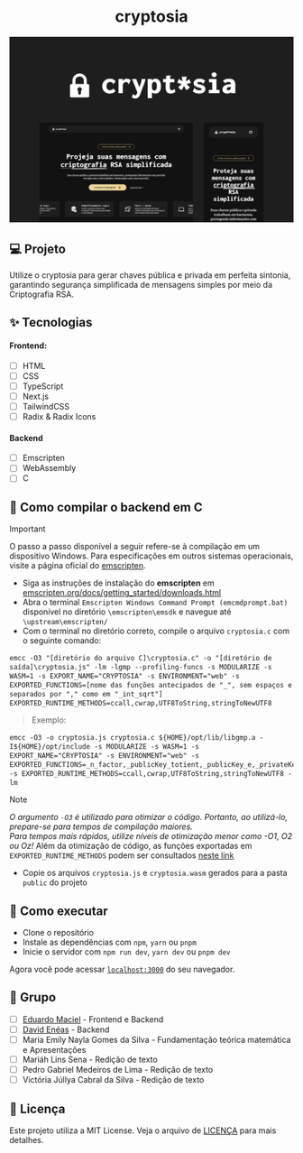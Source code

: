 <h1 align="center">
    cryptosia
</h1>

![cover](.github/cover.png?style=flat)

<picture>
  <source alt="Main picture dark" media="(prefers-color-scheme: dark)" srcset="/.github/cover.png">
  <source alt="Main picture dark" media="(prefers-color-scheme: light)" srcset="/.github/cover_light.png">
</picture>

## 💻 Projeto

Utilize o cryptosia para gerar chaves pública e privada em perfeita sintonia, garantindo segurança simplificada de mensagens simples por meio da Criptografia RSA.

## ✨ Tecnologias

#### Frontend:

-   [ ] HTML
-   [ ] CSS
-   [ ] TypeScript
-   [ ] Next.js
-   [ ] TailwindCSS
-   [ ] Radix & Radix Icons

#### Backend

-   [ ] Emscripten
-   [ ] WebAssembly
-   [ ] C

## 💽 Como compilar o backend em C

> [!IMPORTANT]  
> O passo a passo disponível a seguir refere-se à compilação em um dispositivo Windows. Para especificações em outros sistemas operacionais, visite a página oficial do [emscripten](https://emscripten.org/docs/getting_started/downloads.html).

-   Siga as instruções de instalação do **emscripten** em [emscripten.org/docs/getting_started/downloads.html](https://emscripten.org/docs/getting_started/downloads.html)
-   Abra o terminal `Emscripten Windows Command Prompt (emcmdprompt.bat)` disponível no diretório `\emscripten\emsdk` e navegue até `\upstream\emscripten/`
-   Com o terminal no diretório correto, compile o arquivo `cryptosia.c` com o seguinte comando:

```
emcc -O3 "[diretório do arquivo C]\cryptosia.c" -o "[diretório de saída]\cryptosia.js" -lm -lgmp --profiling-funcs -s MODULARIZE -s WASM=1 -s EXPORT_NAME="CRYPTOSIA" -s ENVIRONMENT="web" -s EXPORTED_FUNCTIONS=[nome das funções antecipados de "_", sem espaços e separados por "," como em "_int_sqrt"] EXPORTED_RUNTIME_METHODS=ccall,cwrap,UTF8ToString,stringToNewUTF8
```

> Exemplo:

```
emcc -O3 -o cryptosia.js cryptosia.c ${HOME}/opt/lib/libgmp.a -I${HOME}/opt/include -s MODULARIZE -s WASM=1 -s EXPORT_NAME="CRYPTOSIA" -s ENVIRONMENT="web" -s EXPORTED_FUNCTIONS=_n_factor,_publicKey_totient,_publicKey_e,_privateKey_d,_mdc,_cryptosia_encrypt,_cryptosia_decrypt -s EXPORTED_RUNTIME_METHODS=ccall,cwrap,UTF8ToString,stringToNewUTF8 -lm
```

> [!NOTE]  
> _O argumento `-O3` é utilizado para otimizar o código. Portanto, ao utilizá-lo, prepare-se para tempos de compilação maiores. <br /> Para tempos mais rápidos, utilize níveis de otimização menor como -O1, O2 ou Oz!_
> Além da otimização de código, as funções exportadas em `EXPORTED_RUNTIME_METHODS` podem ser consultados [neste link](https://emscripten.org/docs/api_reference/preamble.js.html#conversion-functions-strings-pointers-and-arrays)

-   Copie os arquivos `cryptosia.js` e `cryptosia.wasm` gerados para a pasta `public` do projeto

## 🚀 Como executar

-   Clone o repositório
-   Instale as dependências com `npm`, `yarn` ou `pnpm`
-   Inicie o servidor com `npm run dev`, `yarn dev` ou `pnpm dev`

Agora você pode acessar [`localhost:3000`](http://localhost:3000) do seu navegador.

## 👥 Grupo

-   [ ] [Eduardo Maciel](https://github.com/theduardomaciel) - Frontend e Backend
-   [ ] [David Enéas](https://github.com/EneasDavid) - Backend
-   [ ] Maria Emily Nayla Gomes da Silva - Fundamentação teórica matemática e Apresentações
-   [ ] Mariáh Lins Sena - Redição de texto
-   [ ] Pedro Gabriel Medeiros de Lima - Redição de texto
-   [ ] Victória Júllya Cabral da Silva - Redição de texto

## 📝 Licença

Este projeto utiliza a MIT License. Veja o arquivo de [LICENÇA](LICENSE) para mais detalhes.

